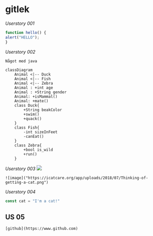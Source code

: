 # gitlek
_Userstory 001_
```js
function hello() {
alert("HELLO");
}
```
_Userstory 002_
```java
Något med java
```
``` mermaid
classDiagram
    Animal <|-- Duck
    Animal <|-- Fish
    Animal <|-- Zebra
    Animal : +int age
    Animal : +String gender
    Animal: +isMammal()
    Animal: +mate()
    class Duck{
        +String beakColor
        +swim()
        +quack()
    }
    class Fish{
        -int sizeInFeet
        -canEat()
    }
    class Zebra{
        +bool is_wild
        +run()
    }
```
_Userstory 003_
<img src="https://icatcare.org/app/uploads/2018/07/Thinking-of-getting-a-cat.png" />
```
![image]("https://icatcare.org/app/uploads/2018/07/Thinking-of-getting-a-cat.png")
```
_Userstory 004_
```js
const cat = "I'm a cat!"
```

## US 05
```
[github](https://www.github.com)
```
